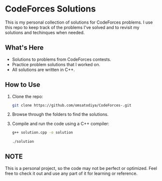 # CodeForces Solutions

This is my personal collection of solutions for CodeForces problems. I use this repo to keep track of the problems I've solved and to revisit my solutions and techinques when needed.

## What's Here

- Solutions to problems from CodeForces contests.
- Practice problem solutions that I worked on.
- All solutions are written in C++.

## How to Use

1. Clone the repo:

   ```bash
   git clone https://github.com/omsatodiya/CodeForces-.git
2. Browse through the folders to find the solutions.

3. Compile and run the code using a C++ compiler:

   ```bash
   g++ solution.cpp -o solution
    
   ./solution

## NOTE

This is a personal project, so the code may not be perfect or optimized. Feel free to check it out and use any part of it for learning or reference.

